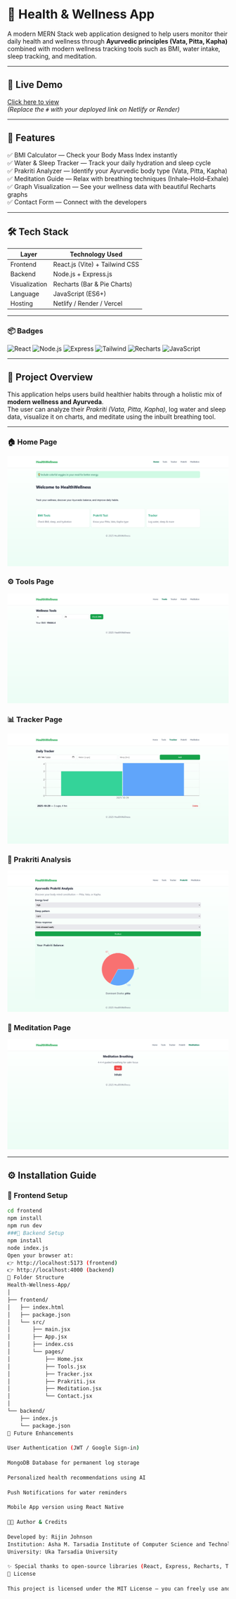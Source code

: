 # 💚 Health & Wellness App

A modern MERN Stack web application designed to help users monitor their daily health and wellness through **Ayurvedic principles (Vata, Pitta, Kapha)** combined with modern wellness tracking tools such as BMI, water intake, sleep tracking, and meditation.

---

## 🔗 Live Demo
[Click here to view](#)  
*(Replace the `#` with your deployed link on Netlify or Render)*

---

## 🧩 Features

✅ BMI Calculator — Check your Body Mass Index instantly  
✅ Water & Sleep Tracker — Track your daily hydration and sleep cycle  
✅ Prakriti Analyzer — Identify your Ayurvedic body type (Vata, Pitta, Kapha)  
✅ Meditation Guide — Relax with breathing techniques (Inhale–Hold–Exhale)  
✅ Graph Visualization — See your wellness data with beautiful Recharts graphs  
✅ Contact Form — Connect with the developers  

---

## 🛠️ Tech Stack

| Layer | Technology Used |
|-------|------------------|
| Frontend | React.js (Vite) + Tailwind CSS |
| Backend | Node.js + Express.js |
| Visualization | Recharts (Bar & Pie Charts) |
| Language | JavaScript (ES6+) |
| Hosting | Netlify / Render / Vercel |

---

### 📦 Badges

![React](https://img.shields.io/badge/Frontend-React.js-blue?style=for-the-badge&logo=react)
![Node.js](https://img.shields.io/badge/Backend-Node.js-green?style=for-the-badge&logo=node.js)
![Express](https://img.shields.io/badge/API-Express.js-lightgrey?style=for-the-badge&logo=express)
![Tailwind](https://img.shields.io/badge/UI-TailwindCSS-blue?style=for-the-badge&logo=tailwindcss)
![Recharts](https://img.shields.io/badge/Charts-Recharts-orange?style=for-the-badge)
![JavaScript](https://img.shields.io/badge/Language-JavaScript-yellow?style=for-the-badge&logo=javascript)

---

## 🧭 Project Overview

This application helps users build healthier habits through a holistic mix of **modern wellness and Ayurveda**.  
The user can analyze their *Prakriti (Vata, Pitta, Kapha)*, log water and sleep data, visualize it on charts, and meditate using the inbuilt breathing tool.

---
### 🏠 Home Page
![Home Page](frontend/src/assets/home.png)

### ⚙️ Tools Page
![Tools Page](frontend/src/assets/tool.png)

### 📊 Tracker Page
![Tracker Page](frontend/src/assets/tracker.png)

### 🌿 Prakriti Analysis
![Prakriti Page](frontend/src/assets/prakriti.png)

### 🧘 Meditation Page
![Meditation Page](frontend/src/assets/meditation.png)


---

## ⚙️ Installation Guide

### 🔹 Frontend Setup
```bash
cd frontend
npm install
npm run dev
###🔹 Backend Setup
npm install
node index.js
Open your browser at:
👉 http://localhost:5173 (frontend)
👉 http://localhost:4000 (backend)
🧠 Folder Structure
Health-Wellness-App/
│
├── frontend/
│   ├── index.html
│   ├── package.json
│   └── src/
│       ├── main.jsx
│       ├── App.jsx
│       ├── index.css
│       └── pages/
│           ├── Home.jsx
│           ├── Tools.jsx
│           ├── Tracker.jsx
│           ├── Prakriti.jsx
│           ├── Meditation.jsx
│           └── Contact.jsx
│
└── backend/
    ├── index.js
    └── package.json
🚀 Future Enhancements

User Authentication (JWT / Google Sign-in)

MongoDB Database for permanent log storage

Personalized health recommendations using AI

Push Notifications for water reminders

Mobile App version using React Native

👨‍💻 Author & Credits

Developed by: Rijin Johnson
Institution: Asha M. Tarsadia Institute of Computer Science and Technology
University: Uka Tarsadia University

✨ Special thanks to open-source libraries (React, Express, Recharts, TailwindCSS) for powering this project.
🧾 License

This project is licensed under the MIT License — you can freely use and modify it for educational purposes.




